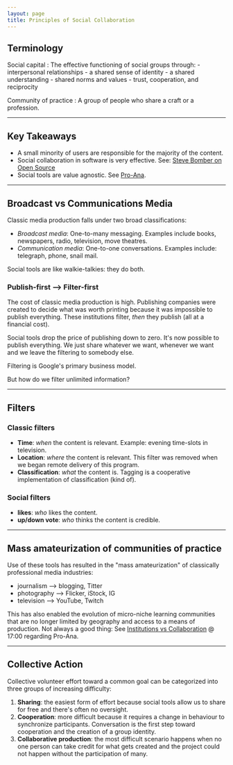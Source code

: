 ```yaml
---
layout: page
title: Principles of Social Collaboration
---
```

## Terminology
Social capital
: The effective functioning of social groups through:
    - interpersonal relationships
    - a shared sense of identity
    - a shared understanding
    - shared norms and values
    - trust, cooperation, and reciprocity  

Community of practice
: A group of people who share a craft or a profession.

---

## Key Takeaways
- A small minority of users are responsible for the majority of the content.
- Social collaboration in software is very effective. See: [Steve Bomber on Open Source](https://youtu.be/sPQViNNOAkw?t=758)
- Social tools are value agnostic. See [Pro-Ana](https://youtu.be/sPQViNNOAkw?t=1032).

---

## Broadcast vs Communications Media
Classic media production falls under two broad classifications:
- _Broadcast media_: One-to-many messaging. Examples include books, newspapers, radio, television, move theatres.
- _Communication media_: One-to-one conversations. Examples include: telegraph, phone, snail mail.

Social tools are like walkie-talkies: they do both.

### Publish-first --> Filter-first
The cost of classic media production is high. Publishing companies were created to decide what was worth printing because it was impossible to publish everything. These institutions filter, *then* they publish (all at a financial cost).

Social tools drop the price of publishing down to zero. It's now possible to publish everything. We just share whatever we want, whenever we want and we leave the filtering to somebody else. 

Filtering is Google's primary business model.

But how do we filter unlimited information?

---

## Filters
### Classic filters
- **Time**: *when* the content is relevant. Example: evening time-slots in television.
- **Location**: *where* the content is relevant. This filter was removed when we began remote delivery of this program.
- **Classification**: *what* the content is. Tagging is a cooperative implementation of classification (kind of).

### Social filters
- **likes**: *who* likes the content.
- **up/down vote**: *who* thinks the content is credible.

---

## Mass amateurization of communities of practice
Use of these tools has resulted in the "mass amateurization" of classically professional media industries:
- journalism --> blogging, Titter
- photography --> Flicker, iStock, IG
- television --> YouTube, Twitch

This has also enabled the evolution of micro-niche learning communities that are no longer limited by geography and access to a means of production. Not always a good thing: See [Institutions vs Collaboration](https://youtu.be/sPQViNNOAkw?t=1032) @ 17:00 regarding Pro-Ana.

---

## Collective Action
Collective volunteer effort toward a common goal can be categorized into three groups of increasing difficulty:
1. **Sharing**: the easiest form of effort because social tools allow us to share for free and there's often no oversight.
2. **Cooperation**: more difficult because it requires a change in behaviour to synchronize participants. Conversation is the first step toward cooperation and the creation of a group identity.
3. **Collaborative production**: the most difficult scenario happens when no one person can take credit for what gets created and the project could not happen without the participation of many.
